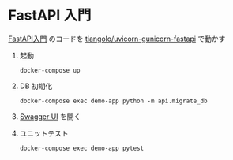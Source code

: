# FastAPI 入門

[FastAPI入門](https://zenn.dev/sh0nk/books/537bb028709ab9)
のコードを
[tiangolo/uvicorn-gunicorn-fastapi](https://hub.docker.com/r/tiangolo/uvicorn-gunicorn-fastapi/)
で動かす

1. 起動

       docker-compose up

1. DB 初期化

       docker-compose exec demo-app python -m api.migrate_db

1. [Swagger UI](http://localhost:8000/docs) を開く

1. ユニットテスト

       docker-compose exec demo-app pytest

